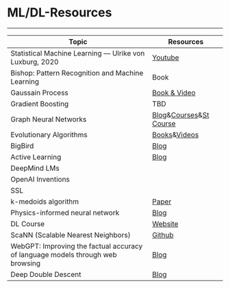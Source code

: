 # ML/DL-Resources
-----------------------------

Topic | Resources |
------------  |------|
Statistical Machine Learning — Ulrike von Luxburg, 2020 | [Youtube](https://youtube.com/playlist?list=PL05umP7R6ij2XCvrRzLokX6EoHWaGA2cC) | |  
Bishop: Pattern Recognition and Machine Learning | Book | | 
Gaussain Process | [Book & Video](https://youtu.be/4vGiHC35j9s)|  | 
Gradient Boosting | TBD |  | 
Graph Neural Networks | [Blog](https://distill.pub/2021/gnn-intro/)&[Courses](https://towardsdatascience.com/top-10-learning-resources-for-graph-neural-networks-f24d4eb2cc2b)&[St Course](https://youtube.com/playlist?list=PLoROMvodv4rPLKxIpqhjhPgdQy7imNkDn) || 
Evolutionary Algorithms | [Books](https://drive.google.com/drive/folders/1qTkA7Aq0V3-APEC65Gw69TDBpgN6L20m)&[Videos](https://www.youtube.com/watch?v=3-NiZPbkr7A)|| 
BigBird | [Blog](https://ai.googleblog.com/2021/03/constructing-transformers-for-longer.html) || 
Active Learning| [Blog](https://www.datacamp.com/community/tutorials/active-learning) |  | 
DeepMind LMs | | |
OpenAI Inventions | | | 
SSL |  |  |
k-medoids algorithm | [Paper](https://arxiv.org/abs/2006.06856)|
Physics-informed neural network|[Blog](https://benmoseley.blog/my-research/so-what-is-a-physics-informed-neural-network/)|
DL Course|[Website](http://www.cs.umd.edu/class/fall2020/cmsc828W/)
ScaNN (Scalable Nearest Neighbors) | [Github](https://github.com/google-research/google-research/tree/master/scann)
WebGPT: Improving the factual accuracy of language models through web browsing | [Blog](https://openai.com/blog/improving-factual-accuracy/)
Deep Double Descent | [Blog](https://openai.com/blog/deep-double-descent/)
